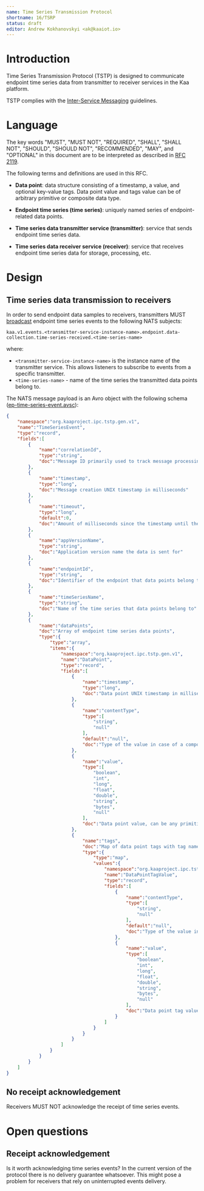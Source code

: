 ```yaml
---
name: Time Series Transmission Protocol
shortname: 16/TSRP
status: draft
editor: Andrew Kokhanovskyi <ak@kaaiot.io>
---
```


<!-- toc -->


# Introduction

Time Series Transmission Protocol (TSTP) is designed to communicate endpoint time series data from transmitter to receiver services in the Kaa platform.

TSTP complies with the [Inter-Service Messaging](/0003/README.md) guidelines.


# Language

The key words "MUST", "MUST NOT", "REQUIRED", "SHALL", "SHALL NOT", "SHOULD", "SHOULD NOT", "RECOMMENDED", "MAY", and "OPTIONAL" in this document are to be interpreted as described in [RFC 2119](https://tools.ietf.org/html/rfc2119).

The following terms and definitions are used in this RFC.

- **Data point**: data structure consisting of a timestamp, a value, and optional key-value tags.
Data point value and tags value can be of arbitrary primitive or composite data type.

- **Endpoint time series (time series)**: uniquely named series of endpoint-related data points.

- **Time series data transmitter service (transmitter)**: service that sends endpoint time series data.

- **Time series data receiver service (receiver)**: service that receives endpoint time series data for storage, processing, etc.


# Design

## Time series data transmission to receivers

In order to send endpoint data samples to receivers, transmitters MUST [broadcast](/0003/README.md#broadcast-messaging) endpoint time series events to the following NATS subjects:
```
kaa.v1.events.<transmitter-service-instance-name>.endpoint.data-collection.time-series-received.<time-series-name>
```

where:
- `<transmitter-service-instance-name>` is the instance name of the transmitter service.
This allows listeners to subscribe to events from a specific transmitter.
- `<time-series-name>` - name of the time series the transmitted data points belong to.

The NATS message payload is an Avro object with the following schema ([ep-time-series-event.avsc](./ep-time-series-event.avsc)):

```json
{
    "namespace":"org.kaaproject.ipc.tstp.gen.v1",
    "name":"TimeSeriesEvent",
    "type":"record",
    "fields":[
        {
            "name":"correlationId",
            "type":"string",
            "doc":"Message ID primarily used to track message processing across services"
        },
        {
            "name":"timestamp",
            "type":"long",
            "doc":"Message creation UNIX timestamp in milliseconds"
        },
        {
            "name":"timeout",
            "type":"long",
            "default":0,
            "doc":"Amount of milliseconds since the timestamp until the message expires. Value of 0 is reserved to indicate no expiration."
        },
        {
            "name":"appVersionName",
            "type":"string",
            "doc":"Application version name the data is sent for"
        },
        {
            "name":"endpointId",
            "type":"string",
            "doc":"Identifier of the endpoint that data points belong to"
        },
        {
            "name":"timeSeriesName",
            "type":"string",
            "doc":"Name of the time series that data points belong to"
        },
        {
            "name":"dataPoints",
            "doc":"Array of endpoint time series data points",
            "type":{
                "type":"array",
                "items":{
                    "namespace":"org.kaaproject.ipc.tstp.gen.v1",
                    "name":"DataPoint",
                    "type":"record",
                    "fields":[
                        {
                            "name":"timestamp",
                            "type":"long",
                            "doc":"Data point UNIX timestamp in milliseconds"
                        },
                        {
                            "name":"contentType",
                            "type":[
                                "string",
                                "null"
                            ],
                            "default":"null",
                            "doc":"Type of the value in case of a composite type"
                        },
                        {
                            "name":"value",
                            "type":[
                                "boolean",
                                "int",
                                "long",
                                "float",
                                "double",
                                "string",
                                "bytes",
                                "null"
                            ],
                            "doc":"Data point value, can be any primitive or composite type. In case of a composite type, value should be encoded into string or bytes."
                        },
                        {
                            "name":"tags",
                            "doc":"Map of data point tags with tag names represented as map keys",
                            "type":{
                                "type":"map",
                                "values":{
                                    "namespace":"org.kaaproject.ipc.tstp.gen.v1",
                                    "name":"DataPointTagValue",
                                    "type":"record",
                                    "fields":[
                                        {
                                            "name":"contentType",
                                            "type":[
                                                "string",
                                                "null"
                                            ],
                                            "default":"null",
                                            "doc":"Type of the value in case of a composite type"
                                        },
                                        {
                                            "name":"value",
                                            "type":[
                                                "boolean",
                                                "int",
                                                "long",
                                                "float",
                                                "double",
                                                "string",
                                                "bytes",
                                                "null"
                                            ],
                                            "doc":"Data point tag value, can be any primitive or composite type. In case of a composite type, value should be encoded into string or bytes."
                                        }
                                    ]
                                }
                            }
                        }
                    ]
                }
            }
        }
    ]
}
```


## No receipt acknowledgement

Receivers MUST NOT acknowledge the receipt of time series events.


# Open questions

## Receipt acknowledgement

Is it worth acknowledging time series events?
In the current version of the protocol there is no delivery guarantee whatsoever.
This might pose a problem for receivers that rely on uninterrupted events delivery.
